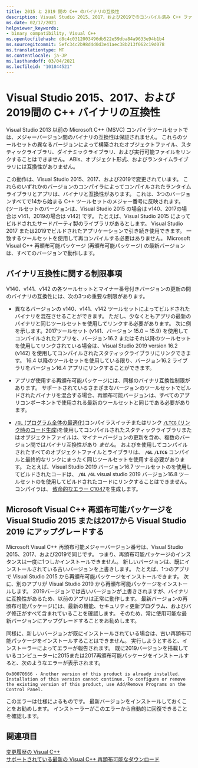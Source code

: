 ```yaml
---
title: 2015 と 2019 間の C++ のバイナリの互換性
description: Visual Studio 2015、2017、および2019でのコンパイル済み C++ ファイル間のバイナリ互換性のしくみについて説明します。 1つの Microsoft Visual C++ 再頒布可能パッケージは、3つのバージョンすべてで動作します。
ms.date: 02/17/2021
helpviewer_keywords:
- binary compatibility, Visual C++
ms.openlocfilehash: d8c4c0312003496db522e59dba84a9633e94b1b4
ms.sourcegitcommit: 5efc34c2b98d4d0d3e41aec38b213f062c19d078
ms.translationtype: MT
ms.contentlocale: ja-JP
ms.lasthandoff: 03/04/2021
ms.locfileid: "101844521"
---
```

# <a name="c-binary-compatibility-between-visual-studio-2015-2017-and-2019"></a>Visual Studio 2015、2017、および2019間の C++ バイナリの互換性

Visual Studio 2013 以前の Microsoft C++ (MSVC) コンパイラツールセットでは、メジャーバージョン間のバイナリの互換性は保証されません。 これらのツールセットの異なるバージョンによって構築されたオブジェクトファイル、スタティックライブラリ、ダイナミックライブラリ、および実行可能ファイルをリンクすることはできません。 ABIs、オブジェクト形式、およびランタイムライブラリには互換性がありません。

この動作は、Visual Studio 2015、2017、および2019で変更されています。 これらのいずれかのバージョンのコンパイラによってコンパイルされたランタイムライブラリとアプリは、バイナリと互換性があります。 これは、3つのバージョンすべてで14から始まる C++ ツールセットのメジャー番号に反映されます。 (ツールセットのバージョンは、Visual Studio 2015 の場合は v140、2017の場合は v141、2019の場合は v142) です。 たとえば、Visual Studio 2015 によってビルドされたサードパーティ製のライブラリがあるとします。 Visual Studio 2017 または2019でビルドされたアプリケーションで引き続き使用できます。 一致するツールセットを使用して再コンパイルする必要はありません。 Microsoft Visual C++ 再頒布可能パッケージ (再頒布可能パッケージ) の最新バージョンは、すべてのバージョンで動作します。

## <a name="restrictions-on-binary-compatibility"></a>バイナリ互換性に関する制限事項

V140、v141、v142 の各ツールセットとマイナー番号付きバージョンの更新の間のバイナリの互換性には、次の3つの重要な制限があります。

- 異なるバージョンの v140、v141、v142 ツールセットによってビルドされたバイナリを混在させることができます。 ただし、少なくともアプリの最新のバイナリと同じツールセットを使用してリンクする必要があります。 次に例を示します。2017ツールセット (v141、バージョン 15.0 ~ 15.9) を使用してコンパイルされたアプリを、バージョン16.2 またはそれ以降のツールセットを使用してリンクされている場合は、Visual Studio 2019 version 16.2 (v142) を使用してコンパイルされたスタティックライブラリにリンクできます。 16.4 以降のツールセットを使用している限り、バージョン16.2 ライブラリをバージョン16.4 アプリにリンクすることができます。

- アプリが使用する再頒布可能パッケージには、同様のバイナリ互換性制限があります。 サポートされているさまざまなバージョンのツールセットでビルドされたバイナリを混合する場合、再頒布可能バージョンは、すべてのアプリコンポーネントで使用される最新のツールセットと同じである必要があります。

- [ `/GL` (プログラム全体の最適化)](../build/reference/gl-whole-program-optimization.md)コンパイラスイッチまたはリンク [ `/LTCG` (リンク時のコード生成)](../build/reference/ltcg-link-time-code-generation.md)を使用してコンパイルされたスタティックライブラリまたはオブジェクトファイルは、マイナーバージョンの更新を含め、複数のバージョン間ではバイナリ互換性があり *ません*。 およびを使用してコンパイルされたすべてのオブジェクトファイルとライブラリは、 **`/GL`** **`/LTCG`** コンパイルと最終的なリンクにまったく同じツールセットを使用する必要があります。 たとえば、Visual Studio 2019 バージョン16.7 ツールセットのを使用してビルドされたコードは、 **`/GL`** **`/GL`** visual studio 2019 バージョン16.8 ツールセットのを使用してビルドされたコードにリンクすることはできません。 コンパイラは、 [致命的なエラー C1047](../error-messages/compiler-errors-1/fatal-error-c1047.md)を生成します。

## <a name="upgrade-the-microsoft-visual-c-redistributable-from-visual-studio-2015-or-2017-to-visual-studio-2019"></a>Microsoft Visual C++ 再頒布可能パッケージを Visual Studio 2015 または2017から Visual Studio 2019 にアップグレードする

Microsoft Visual C++ 再頒布可能メジャーバージョン番号は、Visual Studio 2015、2017、および2019で同じです。 つまり、再頒布可能パッケージのインスタンスは一度に1つしかインストールできません。 新しいバージョンは、既にインストールされている古いバージョンを上書きします。 たとえば、1つのアプリで Visual Studio 2015 から再頒布可能パッケージをインストールできます。 次に、別のアプリが Visual Studio 2019 から再頒布可能パッケージをインストールします。 2019バージョンでは古いバージョンが上書きされますが、バイナリに互換性があるため、以前のアプリは正常に動作します。 最新バージョンの再頒布可能パッケージには、最新の機能、セキュリティ更新プログラム、およびバグ修正がすべて含まれていることを確認します。 そのため、常に使用可能な最新バージョンにアップグレードすることをお勧めします。

同様に、新しいバージョンが既にインストールされている場合は、古い再頒布可能パッケージをインストールすることはできません。 実行しようとすると、インストーラーによってエラーが報告されます。 既に2019バージョンを搭載しているコンピューターに2015または2017再頒布可能パッケージをインストールすると、次のようなエラーが表示されます。

```Output
0x80070666 - Another version of this product is already installed. Installation of this version cannot continue. To configure or remove the existing version of this product, use Add/Remove Programs on the Control Panel.
```

このエラーは仕様によるものです。 最新バージョンをインストールしておくことをお勧めします。 インストーラーがこのエラーから自動的に回復できることを確認します。

## <a name="see-also"></a>関連項目

[変更履歴の Visual C++](../porting/visual-cpp-change-history-2003-2015.md)\
[サポートされている最新の Visual C++ 再頒布可能なダウンロード](https://support.microsoft.com/help/2977003/the-latest-supported-visual-c-downloads)
